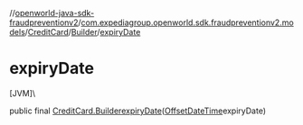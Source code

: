 //[openworld-java-sdk-fraudpreventionv2](../../../../index.md)/[com.expediagroup.openworld.sdk.fraudpreventionv2.models](../../index.md)/[CreditCard](../index.md)/[Builder](index.md)/[expiryDate](expiry-date.md)

# expiryDate

[JVM]\

public final [CreditCard.Builder](index.md)[expiryDate](expiry-date.md)([OffsetDateTime](https://docs.oracle.com/javase/8/docs/api/java/time/OffsetDateTime.html)expiryDate)
